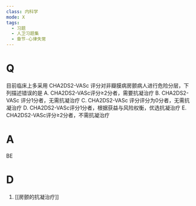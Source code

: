 ```yaml
---
class: 内科学
mode: X
tags:
  - 习题
  - 人卫习题集
  - 章节-心律失常
---
```


# Q
目前临床上多采用 CHA2DS2-VASc 评分对非瓣膜病房颤病人进行危险分层，下列描述错误的是
A. CHA2DS2-VASc评分≥2分者，需要抗凝治疗
B. CHA2DS2-VASc 评分1分者，无需抗凝治疗
C. CHA2DS2-VASc 评分评分为0分者，无需抗凝治疗
D. CHA2DS2-VASc评分1分者，根据获益与风险权衡，优选抗凝治疗
E. CHA2DS2-VASc评分≥2分者，不需抗凝治疗
# A
BE
# D
1. [[房颤的抗凝治疗]]
